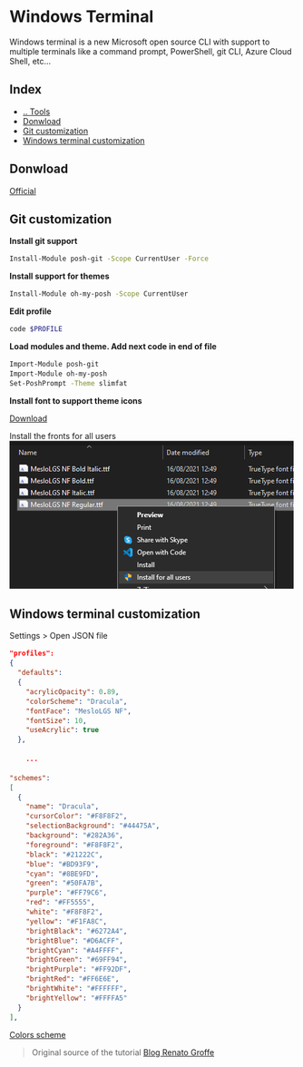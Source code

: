 # Windows Terminal
Windows terminal is a new Microsoft open source CLI with support to multiple terminals like a command prompt, PowerShell, git CLI, Azure Cloud Shell, etc...



## Index
- [.. Tools](./README.md)
- [Donwload](#donwload)
- [Git customization](#gitcustomization)
- [Windows terminal customization](#customization)



## Donwload <a name="donwload"></a>
[Official](https://docs.microsoft.com/en-us/windows/terminal/get-started)



## Git customization <a name="gitcustomization"></a>

**Install git support**
```bash
Install-Module posh-git -Scope CurrentUser -Force
```

**Install support for themes**
```bash
Install-Module oh-my-posh -Scope CurrentUser
```

**Edit profile**
```bash
code $PROFILE
```

**Load modules and theme. Add next code in end of file**
```bash
Import-Module posh-git
Import-Module oh-my-posh
Set-PoshPrompt -Theme slimfat
```

**Install font to support theme icons**

[Download](https://github.com/romkatv/dotfiles-public/tree/master/.local/share/fonts/NerdFonts)

Install the fronts for all users
![Font installation](../media/install-fronts.png "Font installation")

## Windows terminal customization <a name="customization"></a>

Settings > Open JSON file
```json
"profiles":
{
  "defaults":
  {
    "acrylicOpacity": 0.89,
    "colorScheme": "Dracula",
    "fontFace": "MesloLGS NF",
    "fontSize": 10,
    "useAcrylic": true
  },
    
    ...

"schemes":
[
  {
    "name": "Dracula",
    "cursorColor": "#F8F8F2",
    "selectionBackground": "#44475A",
    "background": "#282A36",
    "foreground": "#F8F8F2",
    "black": "#21222C",
    "blue": "#BD93F9",
    "cyan": "#8BE9FD",
    "green": "#50FA7B",
    "purple": "#FF79C6",
    "red": "#FF5555",
    "white": "#F8F8F2",
    "yellow": "#F1FA8C",
    "brightBlack": "#6272A4",
    "brightBlue": "#D6ACFF",
    "brightCyan": "#A4FFFF",
    "brightGreen": "#69FF94",
    "brightPurple": "#FF92DF",
    "brightRed": "#FF6E6E",
    "brightWhite": "#FFFFFF",
    "brightYellow": "#FFFFA5"
  }
],
```
[Colors scheme](https://draculatheme.com/windows-terminal)
> Original source of the tutorial [Blog Renato Groffe](https://renatogroffe.medium.com/dicas-de-visual-studio-code-integra%C3%A7%C3%A3o-com-git-via-terminal-e-kubernetes-templates-pt5-395819902ab7)